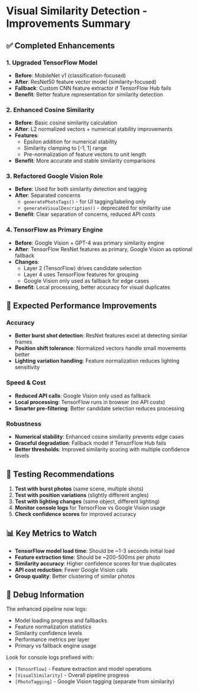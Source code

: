 # Visual Similarity Detection - Improvements Summary

## ✅ Completed Enhancements

### 1. **Upgraded TensorFlow Model** 
- **Before**: MobileNet v1 (classification-focused)
- **After**: ResNet50 feature vector model (similarity-focused)
- **Fallback**: Custom CNN feature extractor if TensorFlow Hub fails
- **Benefit**: Better feature representation for similarity detection

### 2. **Enhanced Cosine Similarity**
- **Before**: Basic cosine similarity calculation
- **After**: L2 normalized vectors + numerical stability improvements
- **Features**:
  - Epsilon addition for numerical stability
  - Similarity clamping to [-1, 1] range
  - Pre-normalization of feature vectors to unit length
- **Benefit**: More accurate and stable similarity comparisons

### 3. **Refactored Google Vision Role**
- **Before**: Used for both similarity detection and tagging
- **After**: Separated concerns
  - `generatePhotoTags()` - for UI tagging/labeling only
  - `generateVisualDescription()` - deprecated for similarity use
- **Benefit**: Clear separation of concerns, reduced API costs

### 4. **TensorFlow as Primary Engine**
- **Before**: Google Vision + GPT-4 was primary similarity engine
- **After**: TensorFlow ResNet features as primary, Google Vision as optional fallback
- **Changes**:
  - Layer 2 (TensorFlow) drives candidate selection
  - Layer 4 uses TensorFlow features for grouping
  - Google Vision only used as fallback for edge cases
- **Benefit**: Local processing, better accuracy for visual duplicates

## 🚀 Expected Performance Improvements

### Accuracy
- **Better burst shot detection**: ResNet features excel at detecting similar frames
- **Position shift tolerance**: Normalized vectors handle small movements better
- **Lighting variation handling**: Feature normalization reduces lighting sensitivity

### Speed & Cost
- **Reduced API calls**: Google Vision only used as fallback
- **Local processing**: TensorFlow runs in browser (no API costs)
- **Smarter pre-filtering**: Better candidate selection reduces processing

### Robustness
- **Numerical stability**: Enhanced cosine similarity prevents edge cases
- **Graceful degradation**: Fallback model if TensorFlow Hub fails
- **Better thresholds**: Improved similarity scoring with multiple confidence levels

## 🧪 Testing Recommendations

1. **Test with burst photos** (same scene, multiple shots)
2. **Test with position variations** (slightly different angles)
3. **Test with lighting changes** (same object, different lighting)
4. **Monitor console logs** for TensorFlow vs Google Vision usage
5. **Check confidence scores** for improved accuracy

## 📊 Key Metrics to Watch

- **TensorFlow model load time**: Should be ~1-3 seconds initial load
- **Feature extraction time**: Should be ~200-500ms per photo
- **Similarity accuracy**: Higher confidence scores for true duplicates
- **API cost reduction**: Fewer Google Vision calls
- **Group quality**: Better clustering of similar photos

## 🔧 Debug Information

The enhanced pipeline now logs:
- Model loading progress and fallbacks
- Feature normalization statistics
- Similarity confidence levels
- Performance metrics per layer
- Primary vs fallback engine usage

Look for console logs prefixed with:
- `[TensorFlow]` - Feature extraction and model operations
- `[VisualSimilarity]` - Overall pipeline progress
- `[PhotoTagging]` - Google Vision tagging (separate from similarity)